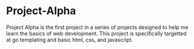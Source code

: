# Project-Alpha
Project Alpha is the first project in a series of projects designed to help me learn the basics of web development. This project is specifically targetted at go templating and basic html, css, and javascript.
